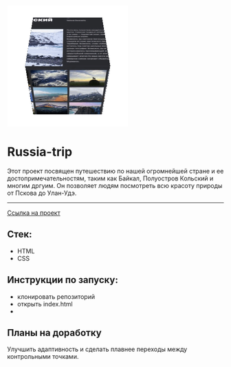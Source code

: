 ![alt text](bloggif_608a884416050.gif)
# Russia-trip
Этот проект посвящен путешествию по нашей огромнейшей стране и ее достопримечательностям, таким как Байкал, Полуостров Кольский и многим дргуим. Он позволяет людям посмотреть всю красоту природы от Пскова до Улан-Удэ.
****

[Ссылка на проект](https://pavelcydep.github.io/Russia-adaptiv-verstka/)

## Стек:
- HTML
- CSS

## Инструкции по запуску:
- клонировать репозиторий
- открыть index.html
- 
## Планы на доработку
Улучшить адаптивность и сделать плавнее переходы между контрольными точками.
